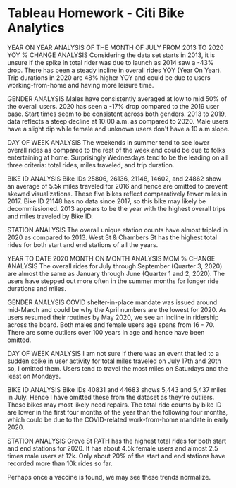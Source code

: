 # Tableau Homework - Citi Bike Analytics

YEAR ON YEAR ANALYSIS OF THE MONTH OF JULY FROM 2013 TO 2020
YOY % CHANGE ANALYSIS
Considering the data set starts in 2013, it is unsure if the spike in total rider was due to launch as 2014 saw a -43% drop. There has been a steady incline in overall rides YOY (Year On Year).
Trip durations in 2020 are 48% higher YOY and could be due to users working-from-home and having more leisure time.

GENDER ANALYSIS
Males have consistently averaged at low to mid 50% of the overall users. 2020 has seen a -17% drop compared to the 2019 user base.
Start times seem to be consistent across both genders. 2013 to 2019, data reflects a steep decline at 10:00 a.m. as compared to 2020. Male users have a slight dip while female and unknown users don't have a 10 a.m slope.

DAY OF WEEK ANALYSIS
The weekends in summer tend to see lower overall rides as compared to the rest of the week and could be due to folks entertaining at home.
Surprisingly Wednesdays tend to be the leading on all three criteria: total rides, miles traveled, and trip duration.

BIKE ID ANALYSIS
Bike IDs 25806, 26136, 21148, 14602, and 24862 show an average of 5.5k miles traveled for 2016 and hence are omitted to prevent skewed visualizations. These five bikes reflect comparatively fewer miles in 2017. Bike ID 21148 has no data since 2017, so this bike may likely be decommissioned.
2013 appears to be the year with the highest overall trips and miles traveled by Bike ID.

STATION ANALYSIS
The overall unique station counts have almost tripled in 2020 as compared to 2013.
West St & Chambers St has the highest total rides for both start and end stations of all the years.

YEAR TO DATE 2020 MONTH ON MONTH ANALYSIS
MOM % CHANGE ANALYSIS
The overall rides for July through September (Quarter 3, 2020) are almost the same as January through June (Quarter 1 and 2, 2020).
The users have stepped out more often in the summer months for longer ride durations and miles.

GENDER ANALYSIS
COVID shelter-in-place mandate was issued around mid-March and could be why the April numbers are the lowest for 2020.
As users resumed their routines by May 2020, we see an incline in ridership across the board.
Both males and female users age spans from 16 - 70. There are some outliers over 100 years in age and hence have been omitted.

DAY OF WEEK ANALYSIS
I am not sure if there was an event that led to a sudden spike in user activity for total miles traveled on July 17th and 20th so, I omitted them.
Users tend to travel the most miles on Saturdays and the least on Mondays.

BIKE ID ANALYSIS
Bike IDs 40831 and 44683 shows 5,443 and 5,437 miles in July. Hence I have omitted these from the dataset as they're outliers. These bikes may most likely need repairs.
The total ride counts by bike ID are lower in the first four months of the year than the following four months, which could be due to the COVID-related work-from-home mandate in early 2020.

STATION ANALYSIS
Grove St PATH has the highest total rides for both start and end stations for 2020. It has about 4.5k female users and almost 2.5 times male users at 12k.
Only about 20% of the start and end stations have recorded more than 10k rides so far.

Perhaps once a vaccine is found, we may see these trends normalize.
